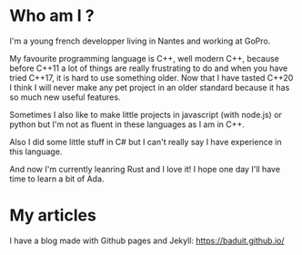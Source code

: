 # Who am I ?
I'm a young french developper living in Nantes and working at GoPro.

My favourite programming language is C++, well modern C++, because before C++11 a lot of things are really frustrating to do and when you have tried C++17, it is hard to use something older. Now that I have tasted C++20 I think I will never make any pet project in an older standard because it has so much new useful features. 

Sometimes I also like to make little projects in javascript (with node.js) or python but I'm not as fluent in these languages as I am in C++.

Also I did some little stuff in C# but I can't really say I have experience in this language.

And now I'm currently leanring Rust and I love it! I hope one day I'll have time to learn a bit of Ada.

# My articles
I have a blog made with Github pages and Jekyll: https://baduit.github.io/
